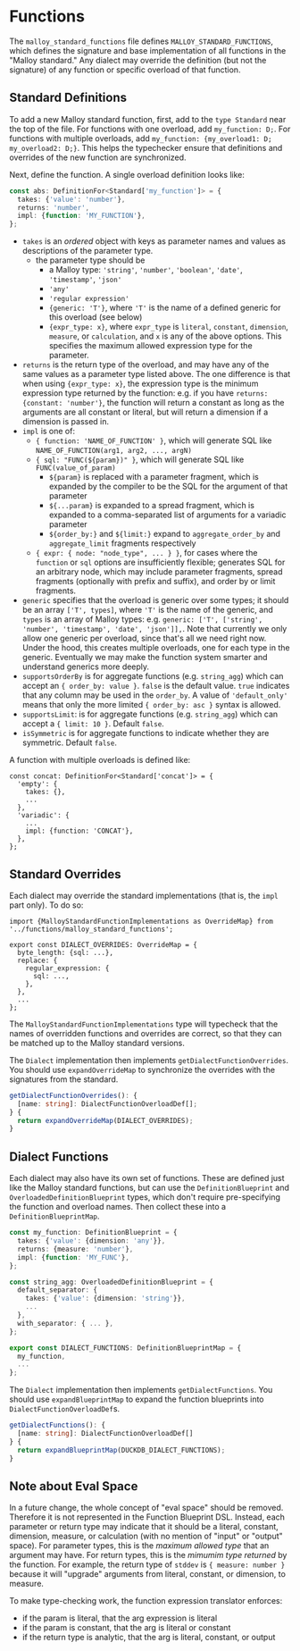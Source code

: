 # Functions

The `malloy_standard_functions` file defines `MALLOY_STANDARD_FUNCTIONS`, which defines the signature and base implementation of all functions in the "Malloy standard." Any dialect may override the definition (but not the signature) of any function or specific overload of that function.

## Standard Definitions

To add a new Malloy standard function, first, add to the `type Standard` near the top of the file. For functions with one overload, add `my_function: D;`. For functions with multiple overloads, add `my_function: {my_overload1: D; my_overload2: D;}`. This helps the typechecker ensure that definitions and overrides of the new function are synchronized.

Next, define the function. A single overload definition looks like:

```ts
const abs: DefinitionFor<Standard['my_function']> = {
  takes: {'value': 'number'},
  returns: 'number',
  impl: {function: 'MY_FUNCTION'},
};
```

* `takes` is an _ordered_ object with keys as parameter names and values as descriptions of the parameter type.
  * the parameter type should be
    * a Malloy type: `'string'`, `'number'`, `'boolean'`, `'date'`, `'timestamp'`, `'json'`
    * `'any'`
    * `'regular expression'`
    * `{generic: 'T'}`, where `'T'` is the name of a defined generic for this overload (see below)
    * `{expr_type: x}`, where `expr_type` is `literal`, `constant`, `dimension`, `measure`, or `calculation`, and `x` is any of the above options. This specifies the maximum allowed expression type for the parameter.
* `returns` is the return type of the overload, and may have any of the same values as a parameter type listed above. The one difference is that when using `{expr_type: x}`, the expression type is the minimum expression type returned by the function: e.g. if you have `returns: {constant: 'number'}`, the function will return a constant as long as the arguments are all constant or literal, but will return a dimension if a dimension is passed in.
* `impl` is one of:
  * `{ function: 'NAME_OF_FUNCTION' }`, which will generate SQL like `NAME_OF_FUNCTION(arg1, arg2, ..., argN)`
  * `{ sql: "FUNC(${param})" }`, which will generate SQL like `FUNC(value_of_param)`
    * `${param}` is replaced with a parameter fragment, which is expanded by the compiler to be the SQL for the argument of that parameter
    * `${...param}` is expanded to a spread fragment, which is expanded to a comma-separated list of arguments for a variadic parameter
    * `${order_by:}` and `${limit:}` expand to `aggregate_order_by` and `aggregate_limit` fragments respectively
  * `{ expr: { node: "node_type", ... } }`, for cases where the `function` or `sql` options are insufficiently flexible; generates SQL for an arbitrary node, which may include parameter fragments, spread fragments (optionally with prefix and suffix), and order by or limit fragments.
* `generic` specifies that the overload is generic over some types; it should be an array `['T', types]`, where `'T'` is the name of the generic, and `types` is an array of Malloy types: e.g. `generic: ['T', ['string', 'number', 'timestamp', 'date', 'json']],`. Note that currently we only allow one generic per overload, since that's all we need right now. Under the hood, this creates multiple overloads, one for each type in the generic. Eventually we may make the function system smarter and understand generics more deeply.
* `supportsOrderBy` is for aggregate functions (e.g. `string_agg`) which can accept an `{ order_by: value }`. `false` is the default value. `true` indicates that any column may be used in the `order_by`. A value of `'default_only'` means that only the more limited `{ order_by: asc }` syntax is allowed.
* `supportsLimit`: is for aggregate functions (e.g. `string_agg`) which can accept a `{ limit: 10 }`. Default `false`.
* `isSymmetric` is for aggregate functions to indicate whether they are symmetric. Default `false`.

A function with multiple overloads is defined like:

```
const concat: DefinitionFor<Standard['concat']> = {
  'empty': {
    takes: {},
    ...
  },
  'variadic': {
    ...
    impl: {function: 'CONCAT'},
  },
};
```

## Standard Overrides

Each dialect may override the standard implementations (that is, the `impl` part only). To do so:

```
import {MalloyStandardFunctionImplementations as OverrideMap} from '../functions/malloy_standard_functions';

export const DIALECT_OVERRIDES: OverrideMap = {
  byte_length: {sql: ...},
  replace: {
    regular_expression: {
      sql: ...,
    },
  },
  ...
};
```

The `MalloyStandardFunctionImplementations` type will typecheck that the names of overridden functions and overrides are correct, so that they can be matched up to the Malloy standard versions.

The `Dialect` implementation then implements `getDialectFunctionOverrides`. You should use `expandOverrideMap` to synchronize the overrides with the signatures from the standard.

```ts
getDialectFunctionOverrides(): {
  [name: string]: DialectFunctionOverloadDef[];
} {
  return expandOverrideMap(DIALECT_OVERRIDES);
}
```

## Dialect Functions

Each dialect may also have its own set of functions. These are defined just like the Malloy standard functions, but can use the `DefinitionBlueprint` and `OverloadedDefinitionBlueprint` types, which don't require pre-specifying the function and overload names. Then collect these into a `DefinitionBlueprintMap`.

```ts
const my_function: DefinitionBlueprint = {
  takes: {'value': {dimension: 'any'}},
  returns: {measure: 'number'},
  impl: {function: 'MY_FUNC'},
};

const string_agg: OverloadedDefinitionBlueprint = {
  default_separator: {
    takes: {'value': {dimension: 'string'}},
    ...
  },
  with_separator: { ... },
};

export const DIALECT_FUNCTIONS: DefinitionBlueprintMap = {
  my_function,
  ...
};
```

The `Dialect` implementation then implements `getDialectFunctions`. You should use `expandBlueprintMap` to expand the function blueprints into `DialectFunctionOverloadDef`s.

```ts
getDialectFunctions(): {
  [name: string]: DialectFunctionOverloadDef[]
} {
  return expandBlueprintMap(DUCKDB_DIALECT_FUNCTIONS);
}
```

## Note about Eval Space

In a future change, the whole concept of "eval space" should be removed. Therefore it is not represented in the Function Blueprint DSL. Instead, each parameter or return type may indicate that it should be a literal, constant, dimension, measure, or calculation (with no mention of "input" or "output" space). For parameter types, this is the _maximum allowed type_ that an argument may have. For return types, this is the _mimumim type returned_ by the function. For example, the return type of `stddev` is `{ measure: number }` because it will "upgrade" arguments from literal, constant, or dimension, to measure.

To make type-checking work, the function expression translator enforces:
- if the param is literal, that the arg expression is literal
- if the param is constant, that the arg is literal or constant
- if the return type is analytic, that the arg is literal, constant, or output
